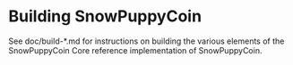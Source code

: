 Building SnowPuppyCoin
=============

See doc/build-*.md for instructions on building the various
elements of the SnowPuppyCoin Core reference implementation of SnowPuppyCoin.

